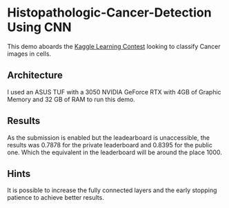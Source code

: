 # Histopathologic-Cancer-Detection Using CNN 

This demo aboards the [Kaggle Learning Contest](https://www.kaggle.com/competitions/histopathologic-cancer-detection/overview) looking to classify Cancer images in cells. 

## Architecture

I used an ASUS TUF with a 3050 NVIDIA GeForce RTX with 4GB of Graphic Memory and 32 GB of RAM to run this demo.

## Results

As the submission is enabled but the leadearboard is unaccessible, the results was 0.7878 for the private leaderboard and 0.8395 for the public one. Which the equivalent in the leaderboard will be around the place 1000.

## Hints

It is possible to increase the fully connected layers and the early stopping patience to achieve better results.